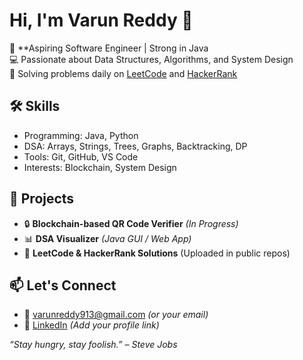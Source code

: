 # Hi, I'm Varun Reddy 👋

🎯 **Aspiring Software Engineer | Strong in Java  
💻 Passionate about Data Structures, Algorithms, and System Design  
🔁 Solving problems daily on [LeetCode]([https://leetcode.com/](https://leetcode.com/u/varun2004-13/)) and [HackerRank]([https://www.hackerrank.com/](https://www.hackerrank.com/profile/varun_913))

## 🛠️ Skills
- Programming: Java, Python
- DSA: Arrays, Strings, Trees, Graphs, Backtracking, DP
- Tools: Git, GitHub, VS Code
- Interests: Blockchain, System Design

## 🔨 Projects
- 🔒 **Blockchain-based QR Code Verifier** *(In Progress)*
- 📊 **DSA Visualizer** *(Java GUI / Web App)*
- 📘 **LeetCode & HackerRank Solutions** (Uploaded in public repos)

## 📫 Let's Connect
- 📧 varunreddy913@gmail.com *(or your email)*
- 💼 [LinkedIn](www.linkedin.com/in/varunreddy-reddypally-9132004sep) *(Add your profile link)*

_“Stay hungry, stay foolish.” – Steve Jobs_

